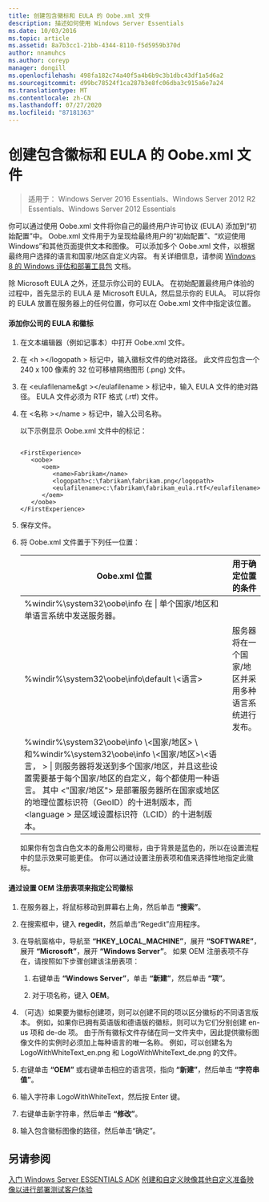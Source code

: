 ```yaml
---
title: 创建包含徽标和 EULA 的 Oobe.xml 文件
description: 描述如何使用 Windows Server Essentials
ms.date: 10/03/2016
ms.topic: article
ms.assetid: 8a7b3cc1-21bb-4344-8110-f5d5959b370d
author: nnamuhcs
ms.author: coreyp
manager: dongill
ms.openlocfilehash: 498fa182c74a40f5a4b6b9c3b1dbc43df1a5d6a2
ms.sourcegitcommit: d99bc78524f1ca287b3e8fc06dba3c915a6e7a24
ms.translationtype: MT
ms.contentlocale: zh-CN
ms.lasthandoff: 07/27/2020
ms.locfileid: "87181363"
---
```

# <a name="create-the-oobexml-file-including-logo-and-eula"></a>创建包含徽标和 EULA 的 Oobe.xml 文件

>适用于： Windows Server 2016 Essentials、Windows Server 2012 R2 Essentials、Windows Server 2012 Essentials

你可以通过使用 Oobe.xml 文件将你自己的最终用户许可协议 (EULA) 添加到“初始配置”中。 Oobe.xml 文件用于为呈现给最终用户的“初始配置”、“欢迎使用 Windows”和其他页面提供文本和图像。 可以添加多个 Oobe.xml 文件，以根据最终用户选择的语言和国家/地区自定义内容。 有关详细信息，请参阅 [Windows 8 的 Windows 评估和部署工具包](https://go.microsoft.com/fwlink/?LinkId=248694) 文档。

 除 Microsoft EULA 之外，还显示你公司的 EULA。 在初始配置最终用户体验的过程中，首先显示的 EULA 是 Microsoft EULA，然后显示你的 EULA。 可以将你的 EULA 放置在服务器上的任何位置，你可以在 Oobe.xml 文件中指定该位置。

#### <a name="to-add-your-company-eula-and-logo"></a>添加你公司的 EULA 和徽标

1. 在文本编辑器（例如记事本）中打开 Oobe.xml 文件。

2. 在 <h \></logopath \> 标记中，输入徽标文件的绝对路径。 此文件应包含一个 240 x 100 像素的 32 位可移植网络图形 (.png) 文件。

3. 在 <eulafilename&gt \></eulafilename \> 标记中，输入 EULA 文件的绝对路径。 EULA 文件必须为 RTF 格式 (.rtf) 文件。

4. 在 <名称 \></name \> 标记中，输入公司名称。

    以下示例显示 Oobe.xml 文件中的标记：

   ```

   <FirstExperience>
      <oobe>
         <oem>
            <name>Fabrikam</name>
            <logopath>c:\fabrikam\fabrikam.png</logopath>
            <eulafilename>c:\fabrikam\fabrikam_eula.rtf</eulafilename>
         </oem>
      </oobe>
   </FirstExperience>

   ```

5. 保存文件。

6. 将 Oobe.xml 文件置于下列任一位置：

   |Oobe.xml 位置|用于确定位置的条件|
   |-----------------------|----------------------------------------|
   |%windir%\system32\oobe\info 在 \| 单个国家/地区和单语言系统中发送服务器。|
   |%windir%\system32\oobe\info\default \\<语言\>|服务器将在一个国家/地区并采用多种语言系统进行发布。|
   |%windir%\system32\oobe\info \\<国家/地区> \ 和%windir%\system32\oobe\info \\<国家/地区>\\<语言， \> \| 则服务器将发送到多个国家/地区，并且这些设置需要基于每个国家/地区的自定义，每个都使用一种语言。 其中 <"国家/地区"> 是部署服务器所在国家或地区的地理位置标识符（GeoID）的十进制版本，而 <language \> 是区域设置标识符（LCID）的十进制版本。|

   如果你有包含白色文本的备用公司徽标，由于背景是蓝色的，所以在设置流程中的显示效果可能更佳。  你可以通过设置注册表项和值来选择性地指定此徽标。

#### <a name="to-specify-a-company-logo-by-setting-the-oem-registry-key"></a>通过设置 OEM 注册表项来指定公司徽标

1.  在服务器上，将鼠标移动到屏幕右上角，然后单击 **“搜索”**。

2.  在搜索框中，键入 **regedit**，然后单击“Regedit”应用程序。

3.  在导航窗格中，导航至 **“HKEY_LOCAL_MACHINE”**，展开 **“SOFTWARE”**，展开 **“Microsoft”**，展开 **“Windows Server”**。 如果 OEM 注册表项不存在，请按照如下步骤创建该注册表项：

    1.  右键单击 **“Windows Server”**，单击 **“新建”**，然后单击 **“项”**。

    2.  对于项名称，键入 **OEM**。

4.  （可选）如果要为徽标创建项，则可以创建不同的项以区分徽标的不同语言版本。 例如，如果你已拥有英语版和德语版的徽标，则可以为它们分别创建 en-us 项和 de-de 项。 由于所有徽标文件存储在同一文件夹中，因此提供徽标图像文件的实例时必须加上每种语言的唯一名称。 例如，可以创建名为 LogoWithWhiteText_en.png 和 LogoWithWhiteText_de.png 的文件。

5.  右键单击 **“OEM”** 或右键单击相应的语言项，指向 **“新建”**，然后单击 **“字符串值”**。

6.  输入字符串 LogoWithWhiteText，然后按 Enter 键。

7.  右键单击新字符串，然后单击 **“修改”**。

8.  输入包含徽标图像的路径，然后单击“确定”。

## <a name="see-also"></a>另请参阅
 [入门 Windows Server ESSENTIALS ADK](Getting-Started-with-the-Windows-Server-Essentials-ADK.md) [创建和自定义映像](Creating-and-Customizing-the-Image.md)[其他自定义](Additional-Customizations.md)[准备映像以进行部署](Preparing-the-Image-for-Deployment.md)[测试客户体验](Testing-the-Customer-Experience.md)